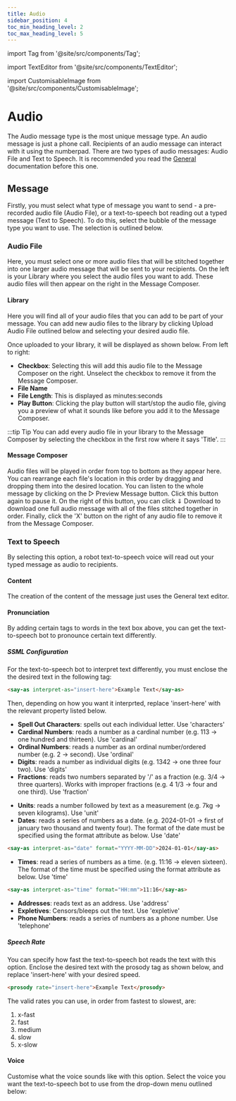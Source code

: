 ```yaml
---
title: Audio
sidebar_position: 4
toc_min_heading_level: 2
toc_max_heading_level: 5
---
```


import Tag from '@site/src/components/Tag';

import TextEditor from '@site/src/components/TextEditor';

import CustomisableImage from '@site/src/components/CustomisableImage';

# Audio

The Audio message type is the most unique message type. An audio message is just a phone call. Recipients of an audio message can interact with it using the numberpad. There are two types of audio messages: Audio File and Text to Speech. It is recommended you read the [General](./general) documentation before this one.


## Message

Firstly, you must select what type of message you want to send - a pre-recorded audio file (Audio File), or a text-to-speech bot reading out a typed message (Text to Speech). To do this, select the bubble of the message type you want to use. The selection is outlined below.

<CustomisableImage src="/img/campaign-voice-message-type.png" alt="Audio Message Type Selection" width="400"/>

### Audio File

Here, you must select one or more audio files that will be stitched together into one larger audio message that will be sent to your recipients. On the left is your Library where you select the audio files you want to add. These audio files will then appear on the right in the Message Composer.

#### Library

Here you will find all of your audio files that you can add to be part of your message. You can add new audio files to the library by clicking <Tag colour="#FFFFFF" borderColour="#1582d8" fontColour="#1582d8">Upload Audio File</Tag> outlined below and selecting your desired audio file.

<CustomisableImage src="/img/campaign-voice-library-upload.png" alt="Upload New Audio to Library" width="400"/>

Once uploaded to your library, it will be displayed as shown below. From left to right:
- **Checkbox**: Selecting this will add this audio file to the Message Composer on the right. Unselect the checkbox to remove it from the Message Composer.
- **File Name**
- **File Length**: This is displayed as minutes:seconds
- **Play Button**: Clicking the play button will start/stop the audio file, giving you a preview of what it sounds like before you add it to the Message Composer.

<CustomisableImage src="/img/campaign-voice-files.png" alt="Annotation of Audio Files in Library" width="600"/>

:::tip Tip
You can add every audio file in your library to the Message Composer by selecting the checkbox in the first row where it says 'Title'. 
:::


#### Message Composer

Audio files will be played in order from top to bottom as they appear here. You can rearrange each file's location in this order by dragging and dropping them into the desired location. You can listen to the whole message by clicking on the <Tag colour="#FFFFFF" borderColour="#d8dde1" fontColour="#77828a">&#x25B7; Preview Message</Tag> button. Click this button again to pause it. On the right of this button, you can click <Tag colour="#FFFFFF" borderColour="#d8dde1" fontColour="#77828a">⇓ Download</Tag> to download one full audio message with all of the files stitched together in order. Finally, click the 'X' button on the right of any audio file to remove it from the Message Composer.

<CustomisableImage src="/img/campaign-voice-message-composer.png" alt="Annotation of Message Composer" width="600"/>


### Text to Speech

By selecting this option, a robot text-to-speech voice will read out your typed message as audio to recipients.

#### Content

The creation of the content of the message just uses the General text editor.

<TextEditor />



#### Pronunciation

By adding certain tags to words in the text box above, you can get the text-to-speech bot to pronounce certain text differently.

##### SSML Configuration

For the text-to-speech bot to interpret text differently, you must enclose the the desired text in the following tag:
```HTML SSML Configuration
<say-as interpret-as="insert-here">Example Text</say-as>
```
Then, depending on how you want it interprted, replace 'insert-here' with the relevant property listed below.

- **Spell Out Characters**: spells out each individual letter. Use 'characters'
- **Cardinal Numbers**: reads a number as a cardinal number (e.g. 113 -> one hundred and thirteen). Use 'cardinal'
- **Ordinal Numbers**: reads a number as an ordinal number/ordered number (e.g. 2 -> second). Use 'ordinal'
- **Digits**: reads a number as individual digits (e.g. 1342 -> one three four two). Use 'digits'
- **Fractions**: reads two numbers separated by '/' as a fraction (e.g. 3/4 -> three quarters). Works with improper fractions (e.g. 4 1/3 -> four and one third). Use 'fraction'

[comment]: <> (need to confirm how the fractions are pronounced for more accurate guides)

- **Units**: reads a number followed by text as a measurement (e.g. 7kg -> seven kilograms). Use 'unit'
- **Dates**: reads a series of numbers as a date. (e.g. 2024-01-01 -> first of january two thousand and twenty four). The format of the date must be specified using the format attribute as below. Use 'date'
```HTML SSML Configuration Dates
<say-as interpret-as="date" format="YYYY-MM-DD">2024-01-01</say-as>
```

[comment]: <> (need to confirm how the dates are pronounced for more accurate guides)

- **Times**: read a series of numbers as a time. (e.g. 11:16 -> eleven sixteen). The format of the time must be specified using the format attribute as below. Use 'time'
```HTML SSML Configuration Time
<say-as interpret-as="time" format="HH:mm">11:16</say-as>
```

[comment]: <> (need to confirm how the times are pronounced for more accurate guides)

- **Addresses**: reads text as an address. Use 'address'
- **Expletives**: Censors/bleeps out the text. Use 'expletive'
- **Phone Numbers**: reads a series of numbers as a phone number. Use 'telephone'

##### Speech Rate

You can specify how fast the text-to-speech bot reads the text with this option. Enclose the desired text with the prosody tag as shown below, and replace 'insert-here' with your desired speed.

```HTML Speech Rate
<prosody rate="insert-here">Example Text</prosody>
```

The valid rates you can use, in order from fastest to slowest, are:

1. x-fast
2. fast
3. medium
4. slow
5. x-slow

#### Voice

Customise what the voice sounds like with this option. Select the voice you want the text-to-speech bot to use from the drop-down menu outlined below:

<CustomisableImage src="/img/campaign-voice-text-to-speech-voice.png" alt="Voice Selector for Text-to-Speech"/>

